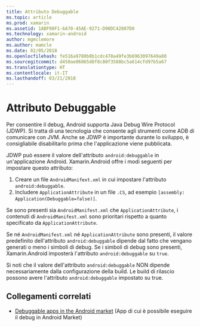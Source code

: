 ```yaml
---
title: Attributo Debuggable
ms.topic: article
ms.prod: xamarin
ms.assetid: 1ABF90F1-6A70-45AE-9271-D90DC42807D0
ms.technology: xamarin-android
author: mgmclemore
ms.author: mamcle
ms.date: 02/05/2018
ms.openlocfilehash: fe516a9780b8b1cdc478a49fe3b6963097649a80
ms.sourcegitcommit: d450ae06065d8f8c80f3588bc5a614cfd97b5a67
ms.translationtype: HT
ms.contentlocale: it-IT
ms.lasthandoff: 03/21/2018
---
```

# <a name="debuggable-attribute"></a>Attributo Debuggable



Per consentire il debug, Android supporta Java Debug Wire Protocol (JDWP). Si tratta di una tecnologia che consente agli strumenti come ADB di comunicare con JVM. Anche se JDWP è importante durante lo sviluppo, è consigliabile disabilitarlo prima che l'applicazione viene pubblicata.

JDWP può essere il valore dell'attributo `android:debuggable` in un'applicazione Android. Xamarin.Android offre i modi seguenti per impostare questo attributo:

1.  Creare un file `AndroidManifext.xml` in cui impostare l'attributo `android:debuggable`.
2.  Includere `ApplicationAttribute` in un file `.CS`, ad esempio `[assembly: Application(Debuggable=false)]`.


Se sono presenti sia `AndroidManifest.xml` che `ApplicationAttribute`, i contenuti di `AndroidManifest.xml` sono prioritari rispetto a quanto specificato da `ApplicationAttribute`.

Se né `AndroidManifest.xml` né `ApplicationAttribute` sono presenti, il valore predefinito dell'attributo `android:debuggable` dipende dal fatto che vengano generati o meno i simboli di debug. Se i simboli di debug sono presenti, Xamarin.Android imposterà l'attributo `android:debuggable` su `true`.

Si noti che il valore dell'attributo `android:debuggable` NON dipende necessariamente dalla configurazione della build. Le build di rilascio possono avere l'attributo `android:debuggable` impostato su true.


## <a name="related-links"></a>Collegamenti correlati

- [Debuggable apps in the Android market](http://labs.mwrinfosecurity.com/blog/2011/07/07/debuggable-apps-in-android-market/) (App di cui è possibile eseguire il debug in Android Market)
